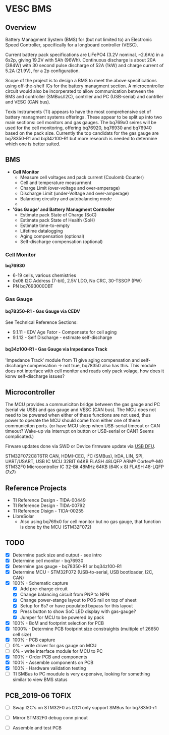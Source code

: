 # VESC BMS
## Overview
Battery Managment System (BMS) for (but not limited to) an Electronic Speed Controller, specifically for a longboard controller (VESC). 

Current battery pack specifications are LiFePO4 (3.2V nominal, ~2.6Ah) in a 6s2p, giving 19.2V with 5Ah (96Wh). Continuous discharge is about 20A (384W) with 30 second pulse discharge of 52A (1kW) and charge current of 5.2A (21.9V), for a 2p configuration.

Scope of the project is to design a BMS to meet the above specifications using off-the-shelf ICs for the battery managment section. A microcontroller circuit would also be incorperated to allow communication between the BMS and controller (SMBus/I2C), contrller and PC (USB-serial) and contrller and VESC (CAN bus).

Texis Instruments (TI) appears to have the most comprehensive set of battery managment systems offerings. These appear to be split up into two main sections: cell monitors and gas gauges. 
The bq769x0 seires will be used for the cell monitoring, offering bq76920, bq76930 and bq76940 based on the pack size. 
Currently the top candidats for the gas gauge are bq78350-R1 and bq34z100-R1 but more research is needed to determine which one is better suited. 

## BMS
- **Cell Monitor**
  - Measure cell voltages and pack current (Coulomb Counter)
  - Cell and temperature measurment
  - Charge Limit (over-voltage and over-amperage)
  - Discharge Limit (under-Voltage and over-amperage)
  - Balancing circuitry and autobalancing mode
  - 
- **'Gas Gauge' and Battery Managment Controller**
  - Estimate pack State of Charge (SoC)
  - Estimate pack State of Health (SoH)
  - Estimate time-to-empty
  - Lifetime datalogging
  - Aging compensation (optional)
  - Self-discharge compensation (optional)

### Cell Monitor
**bq76930**
- 6-19 cells, various chemistries
- 0x08 I2C Address (7-bit), 2.5V LDO, No CRC, 30-TSSOP (PW)
- PN bq7693000DBT

### Gas Gauge


#### bq78350-R1 - Gas Gauge via CEDV
See Technical Reference Sections:
- 9.1.11 - EDV Age Fator - Compensate for cell aging
- 9.1.12 - Self Discharge - estimate self-discharge

#### bq34z100-R1 - Gas Gauge via Impedance Track
'Impedance Track' module from TI give aging compensation and self-discharge compensation -> not true, bq78350 also has this. 
This module does not interface with cell monitor and reads only pack volage, how does it konw self-discharge issues?

## Microcontroller
The MCU provides a communiciton bridge between the gas gauge and PC (serial via USB) and gas gauge and VESC (CAN bus). The MCU does not need to be powered when either of these functions are not used, thus power to operate the MCU should come from either one of these communiciton ports. 
(or have MCU sleep when USB-serial timeout or CAN timeout? Wake-up via interrupt on button or USB-serial or CAN? Seems complicated.)

Firware updates done via SWD or Device firmware update via [USB DFU](http://www.st.com/content/ccc/resource/technical/document/application_note/6a/17/92/02/58/98/45/0c/CD00264379.pdf/files/CD00264379.pdf/jcr:content/translations/en.CD00264379.pdf).

STM32F072C8T6TR
CAN, HDMI-CEC, I²C (SMBus), IrDA, LIN, SPI, UART/USART, USB
IC MCU 32BIT 64KB FLASH 48LQFP
ARM® Cortex®-M0 STM32F0 Microcontroller IC 32-Bit 48MHz 64KB (64K x 8) FLASH 48-LQFP (7x7)


## Reference Projects
- TI Reference Design - TIDA-00449
- TI Reference Design - TIDA-00792
- TI Reference Disign - TIDA-00255
- LibreSolar
  - Also using bq769x0 for cell monitor but no gas gauge, that function is done by the MCU (STM32F072)

## TODO
- [x] Determine pack size and output - see intro
- [x] Determine cell monitor - bq76930
- [x] Determine gas gauge - bq78350-R1 or bq34z100-R1
- [x] Determine MCU - STM32F072 (USB-to-serial, USB bootloader, I2C, CAN)
- [x] 100% - Schematic capture
   - [x] Add pre-charge circuit
   - [x] Change balancing circuit from PNP to NPN
   - [x] Change power-stange layout to POS rail on top of sheet
   - [x] Setup for 6s? or have populated bypass for this layout
   - [x] Press button to show SoC LED display with gas-gauge?
   - [x] Jumper for MCU to be powered by pack
- [x] 100% - BoM and footprint selection for PCB
- [x] 1000% - Determine PCB footprint size constraights (multiple of 26650 cell size)
- [x] 100% - PCB capture
- [ ] 0% - write driver for gas gauge on MCU
- [ ] 0% - write interface module for MCU to PC
- [x] 100% - Order PCB and components
- [x] 100% - Assemble components on PCB
- [x] 100% - Hardware validation testing
- [ ] TI SMBus to PC moudule is very expensive, looking for something similar to view BMS status

## PCB_2019-06 TOFIX
- [ ] Swap I2C's on STM32F0 as I2C1 only support SMBus for bq78350-r1
- [ ] Mirror STM32F0 debug conn pinout
- [ ] Assemble and test PCB

